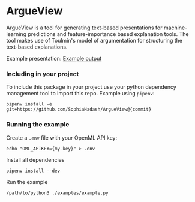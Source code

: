# ArgueView

ArgueView is a tool for generating text-based presentations for machine-learning predictions and feature-importance based explanation tools. The tool makes use of Toulmin's model of argumentation for structuring the text-based explanations.

Example presentation:
[Example output](https://github.com/sophiahadash/argueview/blob/master/screenshots/scr1.png?raw=true)

### Including in your project

To include this package in your project use your python dependency management tool to import this repo. Example using `pipenv`:

```
pipenv install -e git+https://github.com/SophiaHadash/ArgueView@{commit}
```


### Running the example

Create a `.env` file with your OpenML API key:

```
echo "OML_APIKEY={my-key}" > .env
```

Install all dependencies

```
pipenv install --dev
```

Run the example

```
/path/to/python3 ./examples/example.py
```
